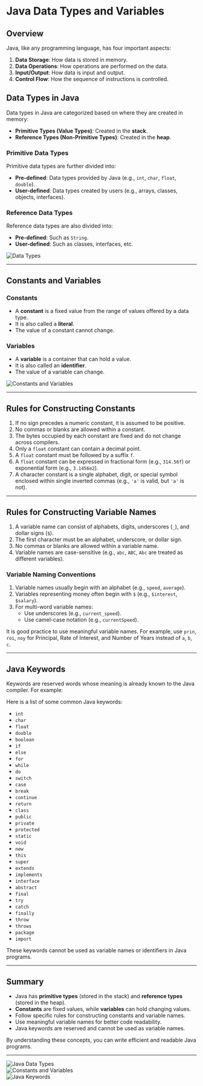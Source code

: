 # Java Data Types and Variables

## Overview

Java, like any programming language, has four important aspects:
1. **Data Storage**: How data is stored in memory.
2. **Data Operations**: How operations are performed on the data.
3. **Input/Output**: How data is input and output.
4. **Control Flow**: How the sequence of instructions is controlled.

## Data Types in Java

Data types in Java are categorized based on where they are created in memory:

- **Primitive Types (Value Types)**: Created in the **stack**.
- **Reference Types (Non-Primitive Types)**: Created in the **heap**.

### Primitive Data Types
Primitive data types are further divided into:
- **Pre-defined**: Data types provided by Java (e.g., `int`, `char`, `float`, `double`).
- **User-defined**: Data types created by users (e.g., arrays, classes, objects, interfaces).

### Reference Data Types
Reference data types are also divided into:
- **Pre-defined**: Such as `String`.
- **User-defined**: Such as classes, interfaces, etc.

![Data Types](image.png)

---

## Constants and Variables

### Constants
- A **constant** is a fixed value from the range of values offered by a data type.
- It is also called a **literal**.
- The value of a constant cannot change.

### Variables
- A **variable** is a container that can hold a value.
- It is also called an **identifier**.
- The value of a variable can change.

![Constants and Variables](image-1.png)

---

## Rules for Constructing Constants

1. If no sign precedes a numeric constant, it is assumed to be positive.
2. No commas or blanks are allowed within a constant.
3. The bytes occupied by each constant are fixed and do not change across compilers.
4. Only a `float` constant can contain a decimal point.
5. A `float` constant must be followed by a suffix `f`.
6. A `float` constant can be expressed in fractional form (e.g., `314.56f`) or exponential form (e.g., `3.1456e2`).
7. A character constant is a single alphabet, digit, or special symbol enclosed within single inverted commas (e.g., `'a'` is valid, but `'a'` is not).

---

## Rules for Constructing Variable Names

1. A variable name can consist of alphabets, digits, underscores (`_`), and dollar signs (`$`).
2. The first character must be an alphabet, underscore, or dollar sign.
3. No commas or blanks are allowed within a variable name.
4. Variable names are case-sensitive (e.g., `abc`, `ABC`, `Abc` are treated as different variables).

### Variable Naming Conventions
1. Variable names usually begin with an alphabet (e.g., `speed`, `average`).
2. Variables representing money often begin with `$` (e.g., `$interest`, `$salary`).
3. For multi-word variable names:
   - Use underscores (e.g., `current_speed`).
   - Use camel-case notation (e.g., `currentSpeed`).

It is good practice to use meaningful variable names. For example, use `prin`, `roi`, `noy` for Principal, Rate of Interest, and Number of Years instead of `a`, `b`, `c`.

---

## Java Keywords

Keywords are reserved words whose meaning is already known to the Java compiler. For example:

Here is a list of some common Java keywords:

- `int`
- `char`
- `float`
- `double`
- `boolean`
- `if`
- `else`
- `for`
- `while`
- `do`
- `switch`
- `case`
- `break`
- `continue`
- `return`
- `class`
- `public`
- `private`
- `protected`
- `static`
- `void`
- `new`
- `this`
- `super`
- `extends`
- `implements`
- `interface`
- `abstract`
- `final`
- `try`
- `catch`
- `finally`
- `throw`
- `throws`
- `package`
- `import`

These keywords cannot be used as variable names or identifiers in Java programs.

---

## Summary

- Java has **primitive types** (stored in the stack) and **reference types** (stored in the heap).
- **Constants** are fixed values, while **variables** can hold changing values.
- Follow specific rules for constructing constants and variable names.
- Use meaningful variable names for better code readability.
- Java keywords are reserved and cannot be used as variable names.

By understanding these concepts, you can write efficient and readable Java programs.

---

![Java Data Types](image.png)  
![Constants and Variables](image-1.png)  
![Java Keywords](image-2.png)